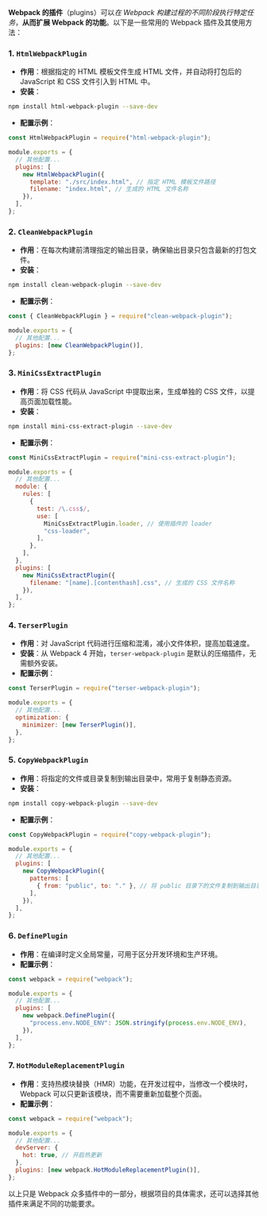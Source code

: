 **Webpack 的插件**（plugins）可以*在 Webpack 构建过程的不同阶段执行特定任务*，**从而扩展 Webpack 的功能**。以下是一些常用的 Webpack 插件及其使用方法：

### 1. `HtmlWebpackPlugin`

- **作用**：根据指定的 HTML 模板文件生成 HTML 文件，并自动将打包后的 JavaScript 和 CSS 文件引入到 HTML 中。
- **安装**：

```bash
npm install html-webpack-plugin --save-dev
```

- **配置示例**：

```javascript
const HtmlWebpackPlugin = require("html-webpack-plugin");

module.exports = {
  // 其他配置...
  plugins: [
    new HtmlWebpackPlugin({
      template: "./src/index.html", // 指定 HTML 模板文件路径
      filename: "index.html", // 生成的 HTML 文件名称
    }),
  ],
};
```

### 2. `CleanWebpackPlugin`

- **作用**：在每次构建前清理指定的输出目录，确保输出目录只包含最新的打包文件。
- **安装**：

```bash
npm install clean-webpack-plugin --save-dev
```

- **配置示例**：

```javascript
const { CleanWebpackPlugin } = require("clean-webpack-plugin");

module.exports = {
  // 其他配置...
  plugins: [new CleanWebpackPlugin()],
};
```

### 3. `MiniCssExtractPlugin`

- **作用**：将 CSS 代码从 JavaScript 中提取出来，生成单独的 CSS 文件，以提高页面加载性能。
- **安装**：

```bash
npm install mini-css-extract-plugin --save-dev
```

- **配置示例**：

```javascript
const MiniCssExtractPlugin = require("mini-css-extract-plugin");

module.exports = {
  // 其他配置...
  module: {
    rules: [
      {
        test: /\.css$/,
        use: [
          MiniCssExtractPlugin.loader, // 使用插件的 loader
          "css-loader",
        ],
      },
    ],
  },
  plugins: [
    new MiniCssExtractPlugin({
      filename: "[name].[contenthash].css", // 生成的 CSS 文件名称
    }),
  ],
};
```

### 4. `TerserPlugin`

- **作用**：对 JavaScript 代码进行压缩和混淆，减小文件体积，提高加载速度。
- **安装**：从 Webpack 4 开始，`terser-webpack-plugin` 是默认的压缩插件，无需额外安装。
- **配置示例**：

```javascript
const TerserPlugin = require("terser-webpack-plugin");

module.exports = {
  // 其他配置...
  optimization: {
    minimizer: [new TerserPlugin()],
  },
};
```

### 5. `CopyWebpackPlugin`

- **作用**：将指定的文件或目录复制到输出目录中，常用于复制静态资源。
- **安装**：

```bash
npm install copy-webpack-plugin --save-dev
```

- **配置示例**：

```javascript
const CopyWebpackPlugin = require("copy-webpack-plugin");

module.exports = {
  // 其他配置...
  plugins: [
    new CopyWebpackPlugin({
      patterns: [
        { from: "public", to: "." }, // 将 public 目录下的文件复制到输出目录根路径
      ],
    }),
  ],
};
```

### 6. `DefinePlugin`

- **作用**：在编译时定义全局常量，可用于区分开发环境和生产环境。
- **配置示例**：

```javascript
const webpack = require("webpack");

module.exports = {
  // 其他配置...
  plugins: [
    new webpack.DefinePlugin({
      "process.env.NODE_ENV": JSON.stringify(process.env.NODE_ENV),
    }),
  ],
};
```

### 7. `HotModuleReplacementPlugin`

- **作用**：支持热模块替换（HMR）功能，在开发过程中，当修改一个模块时，Webpack 可以只更新该模块，而不需要重新加载整个页面。
- **配置示例**：

```javascript
const webpack = require("webpack");

module.exports = {
  // 其他配置...
  devServer: {
    hot: true, // 开启热更新
  },
  plugins: [new webpack.HotModuleReplacementPlugin()],
};
```

以上只是 Webpack 众多插件中的一部分，根据项目的具体需求，还可以选择其他插件来满足不同的功能要求。

